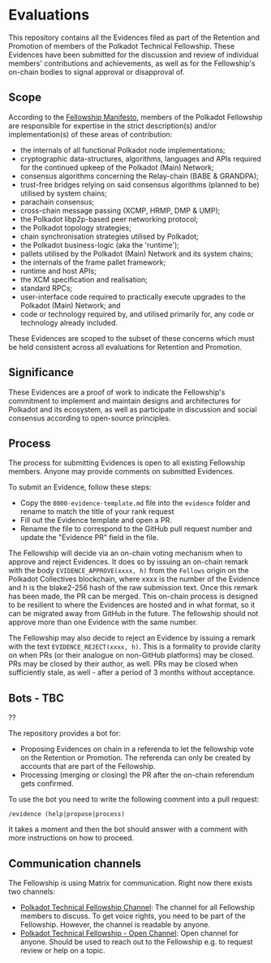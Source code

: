 # Evaluations

This repository contains all the Evidences filed as part of the Retention and Promotion of members of the Polkadot Technical Fellowship. These Evidences have been submitted for the discussion and review of individual members' contributions and achievements, as well as for the Fellowship's on-chain bodies to signal approval or disapproval of.


## Scope

According to the [Fellowship Manifesto](https://github.com/polkadot-fellows/manifesto/blob/0c3df46d76625980b8b48742cb86f4d8fa6dda8d/manifesto.pdf), members of the Polkadot Fellowship are responsible for expertise in the strict description(s) and/or implementation(s) of these areas of contribution:
 * the internals of all functional Polkadot node implementations;
 * cryptographic data-structures, algorithms, languages and APIs required for the continued upkeep of the Polkadot (Main) Network;
 * consensus algorithms concerning the Relay-chain (BABE \& GRANDPA);
 * trust-free bridges relying on said consensus algorithms (planned to be) utilised by system chains;
 * parachain consensus;
 * cross-chain message passing (XCMP, HRMP, DMP \& UMP);
 * the Polkadot libp2p-based peer networking protocol;
 * the Polkadot topology strategies;
 * chain synchronisation strategies utilised by Polkadot;
 * the Polkadot business-logic (aka the 'runtime');
 * pallets utilised by the Polkadot (Main) Network and its system chains;
 * the internals of the frame pallet framework;
 * runtime and host APIs;
 * the XCM specification and realisation;
 * standard RPCs;
 * user-interface code required to practically execute upgrades to the Polkadot (Main) Network; and
 * code or technology required by, and utilised primarily for, any code or technology already included.

These Evidences are scoped to the subset of these concerns which must be held consistent across all evaluations for Retention and Promotion.


## Significance

These Evidences are a proof of work to indicate the Fellowship's commitment to implement and maintain designs and architectures for Polkadot and its ecosystem, as well as participate in discussion and social consensus according to open-source principles.


## Process

The process for submitting Evidences is open to all existing Fellowship members. Anyone may provide comments on submitted Evidences.

To submit an Evidence, follow these steps:
  * Copy the `0000-evidence-template.md` file into the `evidence` folder and rename to match the title of your rank request
  * Fill out the Evidence template and open a PR.
  * Rename the file to correspond to the GitHub pull request number and update the "Evidence PR" field in the file.

The Fellowship will decide via an on-chain voting mechanism when to approve and reject Evidences. It does so by issuing an on-chain remark with the body `EVIDENCE_APPROVE(xxxx, h)` from the `Fellows` origin on the Polkadot Collectives blockchain, where xxxx is the number of the Evidence and h is the blake2-256 hash of the raw submission text. Once this remark has been made, the PR can be merged. This on-chain process is designed to be resilient to where the Evidences are hosted and in what format, so it can be migrated away from GitHub in the future. The fellowship should not approve more than one Evidence with the same number.

The Fellowship may also decide to reject an Evidence by issuing a remark with the text `EVIDENCE_REJECT(xxxx, h)`. This is a formality to provide clarity on when PRs (or their analogue on non-GitHub platforms) may be closed. PRs may be closed by their author, as well. PRs may be closed when sufficiently stale, as well - after a period of 3 months without acceptance.


## Bots - TBC

??

The repository provides a bot for:

* Proposing Evidences on chain in a referenda to let the fellowship vote on the Retention or Promotion. The referenda can only be created by accounts that are part of the Fellowship.
* Processing (merging or closing) the PR after the on-chain referendum gets confirmed.

To use the bot you need to write the following comment into a pull request:

``` text
/evidence (help|propose|process)
```

It takes a moment and then the bot should answer with a comment with more instructions on how to proceed.


## Communication channels

The Fellowship is using Matrix for communication. Right now there exists two channels:

- [Polkadot Technical Fellowship Channel](https://matrix.to/#/#fellowship-members:parity.io): The channel for all Fellowship members to discuss. To get voice rights, you need to be part of the Fellowship. However, the channel is readable by anyone.
- [Polkadot Technical Fellowship - Open Channel](https://matrix.to/#/#fellowship-open-channel:parity.io): Open channel for anyone. Should be used to reach out to the Fellowship e.g. to request review or help on a topic.
